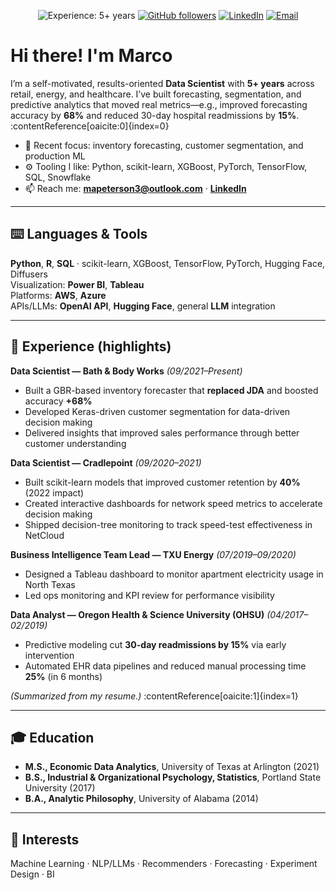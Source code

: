 <!-- Profile README for Marco Peterson -->

<p align="center">
  <img src="https://img.shields.io/badge/Experience-5%2B%20years-brightgreen" alt="Experience: 5+ years" />
  <a href="https://github.com/MarcoPeterson"><img src="https://img.shields.io/github/followers/MarcoPeterson?label=Follow&style=social" alt="GitHub followers" /></a>
  <a href="https://www.linkedin.com/in/marco-peterson-5b1b63148/"><img src="https://img.shields.io/badge/LinkedIn-Connect-blue" alt="LinkedIn" /></a>
  <a href="mailto:mapeterson3@outlook.com"><img src="https://img.shields.io/badge/Email-contact%40outlook.com-informational" alt="Email" /></a>
</p>

# Hi there! I'm Marco
I’m a self-motivated, results-oriented **Data Scientist** with **5+ years** across retail, energy, and healthcare. I’ve built forecasting, segmentation, and predictive analytics that moved real metrics—e.g., improved forecasting accuracy by **68%** and reduced 30-day hospital readmissions by **15%**. :contentReference[oaicite:0]{index=0}

<!-- Quick blurb -->
- 🔭 Recent focus: inventory forecasting, customer segmentation, and production ML
- ⚙️ Tooling I like: Python, scikit-learn, XGBoost, PyTorch, TensorFlow, SQL, Snowflake
- 📫 Reach me: **mapeterson3@outlook.com** · **[LinkedIn](https://www.linkedin.com/in/marco-peterson-5b1b63148/)**

---

## ⌨️ Languages & Tools
**Python**, **R**, **SQL** · scikit-learn, XGBoost, TensorFlow, PyTorch, Hugging Face, Diffusers  
Visualization: **Power BI**, **Tableau**  
Platforms: **AWS**, **Azure**  
APIs/LLMs: **OpenAI API**, **Hugging Face**, general **LLM** integration

---

## 💼 Experience (highlights)

**Data Scientist — Bath & Body Works** *(09/2021–Present)*  
- Built a GBR-based inventory forecaster that **replaced JDA** and boosted accuracy **+68%**  
- Developed Keras-driven customer segmentation for data-driven decision making  
- Delivered insights that improved sales performance through better customer understanding

**Data Scientist — Cradlepoint** *(09/2020–2021)*  
- Built scikit-learn models that improved customer retention by **40%** (2022 impact)  
- Created interactive dashboards for network speed metrics to accelerate decision making  
- Shipped decision-tree monitoring to track speed-test effectiveness in NetCloud

**Business Intelligence Team Lead — TXU Energy** *(07/2019–09/2020)*  
- Designed a Tableau dashboard to monitor apartment electricity usage in North Texas  
- Led ops monitoring and KPI review for performance visibility

**Data Analyst — Oregon Health & Science University (OHSU)** *(04/2017–02/2019)*  
- Predictive modeling cut **30-day readmissions by 15%** via early intervention  
- Automated EHR data pipelines and reduced manual processing time **25%** (in 6 months)

*(Summarized from my resume.)* :contentReference[oaicite:1]{index=1}

---

## 🎓 Education
- **M.S., Economic Data Analytics**, University of Texas at Arlington (2021)  
- **B.S., Industrial & Organizational Psychology, Statistics**, Portland State University (2017)  
- **B.A., Analytic Philosophy**, University of Alabama (2014)  

---

## 🧠 Interests
Machine Learning · NLP/LLMs · Recommenders · Forecasting · Experiment Design · BI

